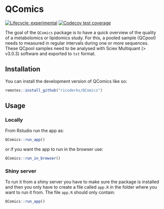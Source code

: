 
<!-- README.md is generated from README.Rmd. Please edit that file -->

# QComics

<!-- badges: start -->

[![Lifecycle:
experimental](https://img.shields.io/badge/lifecycle-experimental-orange.svg)](https://lifecycle.r-lib.org/articles/stages.html#experimental)
[![Codecov test
coverage](https://codecov.io/gh/ricoderks/QComics/branch/main/graph/badge.svg)](https://app.codecov.io/gh/ricoderks/QComics?branch=main)
<!-- badges: end -->

The goal of the `QComics` package is to have a quick overview of the
quality of a metabolomics or lipidomics study. For this, a pooled sample
(QCpool) needs to measured in regular intervals during one or more
sequences. These QCpool samples need to be analysed with Sciex
Multiquant (> v3.0.3) software and exported to `txt` format.

## Installation

You can install the development version of QComics like so:

``` r
remotes::install_github("ricoderks/QComics")
```

## Usage

### Locally

From Rstudio run the app as:

``` r
QComics::run_app()
```

or if you want the app to run in the browser use:

``` r
QComics::run_in_browser()
```

### Shiny server

To run it from a shiny server you have to make sure the package is
installed and then you only have to create a file called `app.R` in the
folder where you want to run it from. The file `app.R` should only
contain:

``` r
QComics::run_app()
```

